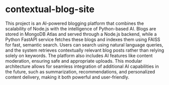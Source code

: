 # contextual-blog-site
This project is an AI-powered blogging platform that combines the scalability of Node.js with the intelligence of Python-based AI. Blogs are stored in MongoDB Atlas and served through a Node.js backend, while a Python FastAPI service fetches these blogs and indexes them using FAISS for fast, semantic search. Users can search using natural language queries, and the system retrieves contextually relevant blog posts rather than relying solely on keywords. The platform also includes AI features like content moderation, ensuring safe and appropriate uploads. This modular architecture allows for seamless integration of additional AI capabilities in the future, such as summarization, recommendations, and personalized content delivery, making it both powerful and user-friendly.
